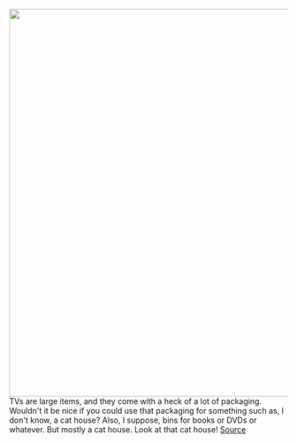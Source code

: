 <img src='https://cdn.vox-cdn.com/thumbor/44pkJnwMur7_2lPTNkO0uCj_fdU=/0x0:2160x1440/1200x800/filters:focal(908x548:1252x892)/cdn.vox-cdn.com/uploads/chorus_image/image/66668409/Eco_Packaging_for_Lifestyle_TV_Lineup_4.0.jpg' width='700px' /><br/>
TVs are large items, and they come with a heck of a lot of packaging. Wouldn't it be nice if you could use that packaging for something such as, I don't know, a cat house? Also, I suppose, bins for books or DVDs or whatever. But mostly a cat house. Look at that cat house!
<a href='https://www.theverge.com/2020/4/17/21225013/samsung-cardboard-box-cat-house-serif-frame-sero-tv-packaging'> Source <a/>